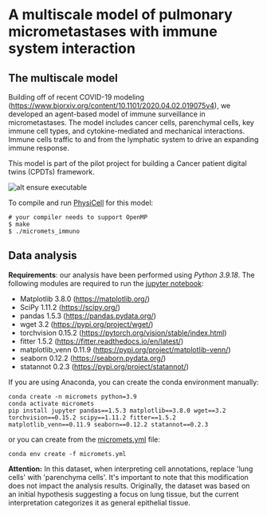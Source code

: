 # A multiscale model of pulmonary micrometastases with immune system interaction

## The multiscale model
Building off of recent COVID-19 modeling (https://www.biorxiv.org/content/10.1101/2020.04.02.019075v4), we developed an agent-based model of immune surveillance in micrometastases. The model includes cancer cells, parenchymal cells, key immune cell types, and cytokine-mediated and mechanical interactions. Immune cells traffic to and from the lymphatic system to drive an expanding immune response.

This model is part of the pilot project for building a Cancer patient digital twins (CPDTs) framework.

![alt ensure executable](https://raw.githubusercontent.com/heberlr/micromets_immuno/development/beta/model_scheme.png)

To compile and run [PhysiCell](http://physicell.mathcancer.org/) for this model:

```
# your compiler needs to support OpenMP
$ make
$ ./micromets_immuno
```
## Data analysis
**Requirements**: our analysis have been performed using *Python 3.9.18*. The following modules are required to run the [jupyter notebook](https://github.com/heberlr/micromets_lung/blob/development/Data_Analysis/PlotResults.ipynb):
- Matplotlib 3.8.0 (https://matplotlib.org/)
- SciPy 1.11.2 (https://scipy.org/)
- pandas 1.5.3 (https://pandas.pydata.org/)
- wget 3.2 (https://pypi.org/project/wget/)
- torchvision 0.15.2 (https://pytorch.org/vision/stable/index.html)
- fitter 1.5.2 (https://fitter.readthedocs.io/en/latest/)
- matplotlib_venn 0.11.9 (https://pypi.org/project/matplotlib-venn/)
- seaborn 0.12.2 (https://seaborn.pydata.org/)
- statannot 0.2.3 (https://pypi.org/project/statannot/) 

If you are using Anaconda, you can create the conda environment manually:
```
conda create -n micromets python=3.9
conda activate micromets
pip install jupyter pandas==1.5.3 matplotlib==3.8.0 wget==3.2 torchvision==0.15.2 scipy==1.11.2 fitter==1.5.2 matplotlib_venn==0.11.9 seaborn==0.12.2 statannot==0.2.3
```
or you can create from the [micromets.yml](https://github.com/heberlr/micromets_lung/blob/development/Data_Analysis/micromets.yml) file:
```
conda env create -f micromets.yml
```

**Attention:** In this dataset, when interpreting cell annotations, replace 'lung cells' with 'parenchyma cells'. It's important to note that this modification does not impact the analysis results. Originally, the dataset was based on an initial hypothesis suggesting a focus on lung tissue, but the current interpretation categorizes it as general epithelial tissue.